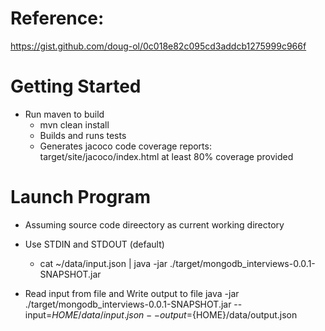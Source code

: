 # Reference:
https://gist.github.com/doug-ol/0c018e82c095cd3addcb1275999c966f

# Getting Started
* Run maven to build
    - mvn clean install
    - Builds and runs tests
    - Generates jacoco code coverage reports: target/site/jacoco/index.html
        at least 80% coverage provided

# Launch Program
* Assuming source code direectory as current working directory

* Use STDIN and STDOUT (default)
    - cat ~/data/input.json | java -jar ./target/mongodb_interviews-0.0.1-SNAPSHOT.jar

* Read input from file and Write output to file
  java -jar ./target/mongodb_interviews-0.0.1-SNAPSHOT.jar --input=${HOME}/data/input.json --output=${HOME}/data/output.json


